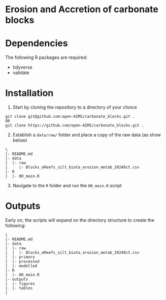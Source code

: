 Erosion and Accretion of carbonate blocks
======================================================================

# Dependencies

The following R packages are required:

- tidyverse
- validate

# Installation

1. Start by cloning the repository to a directory of your choice

~~~
git clone git@github.com:open-AIMS/carbonate_blocks.git .
OR
git clone https://github.com/open-AIMS/carbonate_blocks.git .
~~~

2. Establish a `data/raw/` folder and place a copy of the raw data (as
   show below)

~~~
\
|- README.md
|- data
|  |- raw
|     |- Blocks_eReefs_silt_biota_erosion_metab_2024Oct.csv
|- R
|  |- 00_main.R
~~~

3. Navigate to the `R` folder and run the `00_main.R` script

# Outputs

Early on, the scripts will expand on the directory structure to create
the following:

~~~
\
|- README.md
|- data
|  |- raw
|  |  |- Blocks_eReefs_silt_biota_erosion_metab_2024Oct.csv
|  |- primary
|  |- processed
|  |- modelled
|- R
|  |- 00_main.R
|- outputs
|  |- figures
|  |- tables
|
~~~
